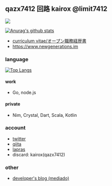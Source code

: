 ## qazx7412 回路 kairox @limit7412 
![](https://komarev.com/ghpvc/?username=limit7412&style=flat-square)

[![Anurag's github stats](https://github-readme-stats.vercel.app/api?username=limit7412&show_icons=true&theme=algolia)](https://github.com/anuraghazra/github-readme-stats)

  - [curriculum vitae/オープン職務経歴書](https://github.com/limit7412/curriculum_vitae)
  - https://www.newgenerations.im

### language
[![Top Langs](https://github-readme-stats.vercel.app/api/top-langs/?username=limit7412&layout=compact&theme=algolia)](https://github.com/anuraghazra/github-readme-stats)
#### work
  - Go, node.js
#### private
  - Nim, Crystal, Dart, Scala, Kotlin

### account
  - [twitter](https://twitter.com/qazx7412)
  - [qiita](https://qiita.com/qazx7412)
  - [lapras](https://lapras.com/public/8BHGKGL)
  - discard: kairox(qazx7412)
  
### other
  - [developer's blog (mediado)](https://techdo.mediado.jp/archive/author/qazx7412)
